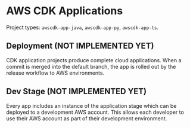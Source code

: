 # AWS CDK Applications

Project types: `awscdk-app-java`, `awscdk-app-py`, `awscdk-app-ts`.

## Deployment (NOT IMPLEMENTED YET)

CDK application projects produce complete cloud applications. When a commit is
merged into the default branch, the app is rolled out by the release workflow to
AWS environments.

## Dev Stage (NOT IMPLEMENTED YET)

Every app includes an instance of the application stage which can be deployed to
a development AWS account. This allows each developer to use their AWS account
as part of their development environment.
